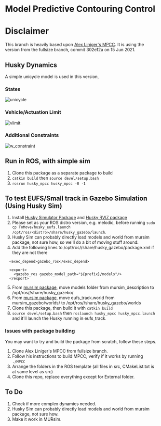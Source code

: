 # Model Predictive Contouring Control

# Disclaimer
This branch is heavily based upon [Alex Liniger's MPCC](https://github.com/alexliniger/MPCC). It is using the version from the fullsize branch, commit 302e12a on 15 Jun 2021.

## Husky Dynamics
A simple unicycle model is used in this version,

### States
![unicycle](https://user-images.githubusercontent.com/78944454/129431697-3a2fe54c-337d-4d4b-92cb-442be8bf3487.png)

### Vehicle/Actuation Limit
![vlimit](https://user-images.githubusercontent.com/78944454/129431821-b8603b5a-1c20-4a58-87b6-585d4d36f1f6.png)

### Additional Constraints
![w_constraint](https://user-images.githubusercontent.com/78944454/129431906-9bae518b-8d8c-44fb-8de1-f1004c24489f.png)


## Run in ROS, with simple sim
1. Clone this package as a separate package to build
2. `catkin build` then `source devel/setup.bash`
3. `rosrun husky_mpcc husky_mpcc -0 -1`

## To test EUFS/Small track in Gazebo Simulation (Using Husky Sim)
1. Install [Husky Simulator Package](http://wiki.ros.org/husky_gazebo/Tutorials/Simulating%20Husky) and [Husky RVIZ package](http://wiki.ros.org/husky_control/Tutorials/Interfacing%20with%20Husky)
2. Please set <distro> as your ROS distro version, e.g. melodic, before running `sudo cp ToMove/husky_eufs.launch /opt/ros/<distro>/share/husky_gazebo/launch`.
3. Husky Sim can probably directly load models and world from mursim package, not sure how, so we'll do a bit of moving stuff around.
4. Add the following lines to /opt/ros/<distro>/share/husky_gazebo/package.xml if they are not there
```
  <exec_depend>gazebo_ros</exec_depend>

  <export>
    <gazebo_ros gazebo_model_path="${prefix}/models"/>
  </export>
```
5. From [mursim package](https://github.com/MURDriverless/mursim), move models folder from mursim_description to /opt/ros/<distro>/share/husky_gazebo/
6. From [mursim package](https://github.com/MURDriverless/mursim), move eufs_track.world from mursim_gazebo/worlds/ to /opt/ros/<distro>/share/husky_gazebo/worlds
7. Clone this package, then build it with `catkin build`
8. `source devel/setup.bash` then `roslaunch husky_mpcc husky_mpcc.launch` and it'll launch the Husky running in eufs_track.

### Issues with package building
You may want to try and build the package from scratch, follow these steps.
1. Clone Alex Liniger's MPCC from fullsize branch.
2. Follow his instructions to build MPCC, verify if it works by running `./MPCC`
3. Arrange the folders in the ROS template (all files in src, CMakeList.txt is at same level as src)
4. Clone this repo, replace everything except for External folder.

## To Do
1. Check if more complex dynamics needed.
2. Husky Sim can probably directly load models and world from mursim package, not sure how.
3. Make it work in MURsim.  